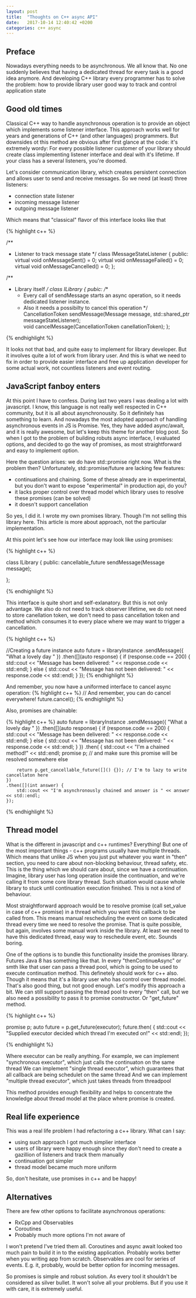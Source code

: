 ```yaml
---
layout: post
title:  "Thoughts on C++ async API"
date:   2017-10-14 12:40:42 +0200
categories: c++ async
---
```


## Preface

Nowadays everything needs to be asynchronous. We all know that. No one suddenly believes that having a dedicated thread for every task is a good idea anymore.
And developing C++ library every programmer has to solve the problem: how to provide library user good way to track and control application state

## Good old times

Classical C++ way to handle asynchronous operation is to provide an object which implements some listener interface.
This approach works well for years and generations of C++ (and other languages) programmers. 
But downsides ot this method are obvious after first glance at the code: it's extremely wordy:
For every possible listener customer of your library should create class implementing listener interface and deal with it's lifetime.
If your class has a several listeners, you're doomed.


Let's consider communication library, which creates persistent connection and allows user to send and receive messages.
So we need (at least) three listeners:
- connection state listener
- incoming message listener
- outgoing message listener


Which means that "classical" flavor of this interface looks like that

{% highlight c++ %}

/**
 * Listener to track message state
 */
class IMessageStateListener 
{
public:
    virtual void onMessageSent() = 0;
    virtual void onMessageFailed() = 0;
    virtual void onMessageCancelled() = 0;
};

/**
 * Library itself
 */
class ILibrary
{
pubic:
    /**
     * Every call of sendMessage starts an async operation, so it needs dedicated listener instance. 
     * Also it needs a possibilty to cancel this operation
     */
    CancellationToken sendMessage(Message message, std::shared_ptr<IMessageStateListener> messageStateListener);   
    void cancelMessage(CancellationToken canellationToken);
};


{% endhighlight %}


It looks not that bad, and quite easy to implement for library developer. But it involves quite a lot of work from library user.
And this is what we need to fix in order to provide easier interface and free up application developer for some actual work, not countless listeners and event routing.


## JavaScript fanboy enters

At this point I have to confess. During last two years I was dealing a lot with javascript. I know, this language is not really well respected in C++ community, but it is all about asynchronousity. So it definitely has something to learn.
And nowadays the most adopted approach of handling asynchronous events in JS is Promise. Yes, they have added async/await, and it is really awesome, but let's keep this theme for another blog post.
So when I got to the problem of building robuts async interface, I evaluated options, and decided to go the way of promises, as most straightforward and easy to implement option.

Here the question arises: we do have std::promise right now. What is the problem then? 
Unfortunately, std::promise/future are lacking few features:
- continuations and chaining. Some of these already are in experimental, but you don't want to expose "experimental" in production api, do you?
- it lacks proper control over thread model which library uses to resolve these promises (can be solved)
- it doesn't support cancellation


So yes, I did it. I wrote my own promises library. 
Though I'm not selling this library here. This article is more about approach, not the particular implementation.

At this point let's see how our interface may look like using promises: 

{% highlight c++ %}

class ILibrary
{
public:
    cancellable_future<Result> sendMessage(Message message);

};

{% endhighlight %}


This interface is quite short and self-exlanatory. But this is not only advantage.
We also do not need to track observer lifetime, we do not need to store canellation token, we don't need to pass cancellation token and method which consumes it to every place where we may want to trigger a cancellation.

{% highlight c++ %}

//Creating a future instance
auto future = libraryInstance
    .sendMessage({ "What a lovely day " })
    .then([](auto response) {
        if (response.code == 200) {
            std::cout << "Message has been delivered: " << response.code << std::endl;
        } else {
            std::cout << "Message has not been delivered: " << response.code << std::endl;
        }
    });
{% endhighlight %}

And remember, you now have a uniformed interface to cancel async operation:
{% highlight c++ %}
// And remember, you can do cancel everywhere!
future.cancel();
{% endhighlight %}


Also, promises are chainable:

{% highlight c++ %}
auto future = libraryInstance
    .sendMessage({ "What a lovely day " })
    .then([](auto response) {
        if (response.code == 200) {
            std::cout << "Message has been delivered: " << response.code << std::endl;
        } else {
            std::cout << "Message has not been delivered: " << response.code << std::endl;
        }
    })
    .then([]() {
        std::cout << "I'm a chained method!" << std::endl;
        promise<int> p;
        // and make sure this promise will be resolved somewhere else

        return p.get_cancellable_future([]() {}); // I'm to lazy to write cancellaton here
    })
    .then([](int answer) {
        std::cout << "I'm asynchronously chained and answer is " << answer << std::endl;
    });

{% endhighlight %}

## Thread model

What is the different in javascript and c++ runtimes? Everything! But one of the most important things - c++ programs usually have multiple threads.
Which means that unlike JS when you just put whatever you want in "then" section, you need to care about non-blocking behaviour, thread safety, etc.
This is the thing which we should care about, since we have a continuation. Imagine, library user has long operation inside the continuation, and we're calling it from some core library thread.
Such situation would cause whole library to stuck until continuation execution finished. 
This is not a kind of behaviour.

Most straightforward approach would be to resolve promise (call set_value in case of c++ promise) in a thread which you want this callback to be called from. This means manual rescheduling the event on some dedicated thread every time we need to resolve the promise.
That is quite possible, but again, involves some manual work inside the library. At least we need to have this dedicated thread, easy way to reschedule event, etc.
Sounds boring.

One of the options is to bundle this functionality inside the promises library.
Futures Java 8 has something like that. In every "thenContinueAsync" or smth like that user can pass a thread pool, which is going to be used to execute continuation method.
This definetely should work for c++ also.
Though it means that it's a library user who has control over thread model. That's also good thing, but not good enough. 
Let's modify this approach a bit. We can still support passing the thread pool to every "then" call, but we also need a possibility to pass it to promise constructor. Or "get_future" method.


{% highlight c++ %}

promise<void> p;
auto future = p.get_future(executor);
future.then([]() {
    std::cout << "Supplied executor decided which thread I'm executed on!" << std::endl;
});

{% endhighlight %}

Where executor can be really anything.
For example, we can implement "synchronous executor", which just calls the continuaton on the same thread
We can implement "single thread executor", which guarantees that all callback are being schedulet on the same thread
And we can implement "multiple thread executor", which just takes threads from threadpool

This method provides enough flexibility and helps to concentrate the knowledge about thread model at the place where promise is created.


## Real life experience

This was a real life problem I had refactoring a c++ library. 
What can I say: 
- using such approach I got much simplier interface
- users of library were happy enough since they don't need to create a gazillion of listeners and track them manually
- continuation got simpler
- thread model became much more uniform

So, don't hesitate, use promises in c++ and be happy!

## Alternatives

There are few other options to facilitate asynchronous operations:
- RxCpp and Observables
- Coroutines
- Probably much more options I'm not aware of

I won't pretend I've tried them all.
Coroutines and async await looked too much pain to build it in to the existing application. Probably works better when you writing app from scratch. 
Observables are cool for series of events. E.g. it, probably, would be better option for incoming messages. 

So promises is simple and robust solution. As every tool it shouldn't be considered as silver bullet. It won't solve all your problems. But if you use it with care, it is extremely useful.
